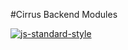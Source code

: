 #Cirrus Backend Modules

[![js-standard-style](https://cdn.rawgit.com/feross/standard/master/badge.svg)](https://github.com/feross/standard)
